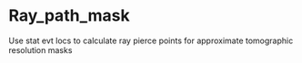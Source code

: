 # Ray_path_mask
Use stat evt locs to calculate ray pierce points for approximate tomographic resolution masks
